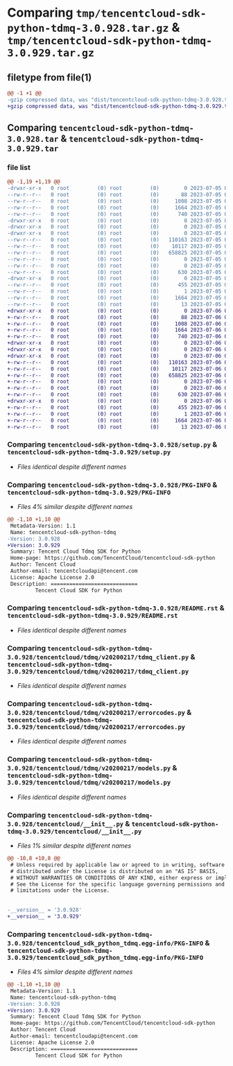 # Comparing `tmp/tencentcloud-sdk-python-tdmq-3.0.928.tar.gz` & `tmp/tencentcloud-sdk-python-tdmq-3.0.929.tar.gz`

## filetype from file(1)

```diff
@@ -1 +1 @@
-gzip compressed data, was "dist/tencentcloud-sdk-python-tdmq-3.0.928.tar", last modified: Wed Jul  5 00:34:51 2023, max compression
+gzip compressed data, was "dist/tencentcloud-sdk-python-tdmq-3.0.929.tar", last modified: Thu Jul  6 00:35:37 2023, max compression
```

## Comparing `tencentcloud-sdk-python-tdmq-3.0.928.tar` & `tencentcloud-sdk-python-tdmq-3.0.929.tar`

### file list

```diff
@@ -1,19 +1,19 @@
-drwxr-xr-x   0 root         (0) root         (0)        0 2023-07-05 00:34:51.000000 tencentcloud-sdk-python-tdmq-3.0.928/
--rw-r--r--   0 root         (0) root         (0)       88 2023-07-05 00:34:51.000000 tencentcloud-sdk-python-tdmq-3.0.928/setup.cfg
--rw-r--r--   0 root         (0) root         (0)     1008 2023-07-05 00:34:51.000000 tencentcloud-sdk-python-tdmq-3.0.928/setup.py
--rw-r--r--   0 root         (0) root         (0)     1664 2023-07-05 00:34:51.000000 tencentcloud-sdk-python-tdmq-3.0.928/PKG-INFO
--rw-r--r--   0 root         (0) root         (0)      740 2023-07-05 00:34:51.000000 tencentcloud-sdk-python-tdmq-3.0.928/README.rst
-drwxr-xr-x   0 root         (0) root         (0)        0 2023-07-05 00:34:51.000000 tencentcloud-sdk-python-tdmq-3.0.928/tencentcloud/
-drwxr-xr-x   0 root         (0) root         (0)        0 2023-07-05 00:34:51.000000 tencentcloud-sdk-python-tdmq-3.0.928/tencentcloud/tdmq/
-drwxr-xr-x   0 root         (0) root         (0)        0 2023-07-05 00:34:51.000000 tencentcloud-sdk-python-tdmq-3.0.928/tencentcloud/tdmq/v20200217/
--rw-r--r--   0 root         (0) root         (0)   110163 2023-07-05 00:34:51.000000 tencentcloud-sdk-python-tdmq-3.0.928/tencentcloud/tdmq/v20200217/tdmq_client.py
--rw-r--r--   0 root         (0) root         (0)    10117 2023-07-05 00:34:51.000000 tencentcloud-sdk-python-tdmq-3.0.928/tencentcloud/tdmq/v20200217/errorcodes.py
--rw-r--r--   0 root         (0) root         (0)   658825 2023-07-05 00:34:51.000000 tencentcloud-sdk-python-tdmq-3.0.928/tencentcloud/tdmq/v20200217/models.py
--rw-r--r--   0 root         (0) root         (0)        0 2023-07-05 00:34:51.000000 tencentcloud-sdk-python-tdmq-3.0.928/tencentcloud/tdmq/v20200217/__init__.py
--rw-r--r--   0 root         (0) root         (0)        0 2023-07-05 00:34:51.000000 tencentcloud-sdk-python-tdmq-3.0.928/tencentcloud/tdmq/__init__.py
--rw-r--r--   0 root         (0) root         (0)      630 2023-07-05 00:34:51.000000 tencentcloud-sdk-python-tdmq-3.0.928/tencentcloud/__init__.py
-drwxr-xr-x   0 root         (0) root         (0)        0 2023-07-05 00:34:51.000000 tencentcloud-sdk-python-tdmq-3.0.928/tencentcloud_sdk_python_tdmq.egg-info/
--rw-r--r--   0 root         (0) root         (0)      455 2023-07-05 00:34:51.000000 tencentcloud-sdk-python-tdmq-3.0.928/tencentcloud_sdk_python_tdmq.egg-info/SOURCES.txt
--rw-r--r--   0 root         (0) root         (0)        1 2023-07-05 00:34:51.000000 tencentcloud-sdk-python-tdmq-3.0.928/tencentcloud_sdk_python_tdmq.egg-info/dependency_links.txt
--rw-r--r--   0 root         (0) root         (0)     1664 2023-07-05 00:34:51.000000 tencentcloud-sdk-python-tdmq-3.0.928/tencentcloud_sdk_python_tdmq.egg-info/PKG-INFO
--rw-r--r--   0 root         (0) root         (0)       13 2023-07-05 00:34:51.000000 tencentcloud-sdk-python-tdmq-3.0.928/tencentcloud_sdk_python_tdmq.egg-info/top_level.txt
+drwxr-xr-x   0 root         (0) root         (0)        0 2023-07-06 00:35:37.000000 tencentcloud-sdk-python-tdmq-3.0.929/
+-rw-r--r--   0 root         (0) root         (0)       88 2023-07-06 00:35:37.000000 tencentcloud-sdk-python-tdmq-3.0.929/setup.cfg
+-rw-r--r--   0 root         (0) root         (0)     1008 2023-07-06 00:35:37.000000 tencentcloud-sdk-python-tdmq-3.0.929/setup.py
+-rw-r--r--   0 root         (0) root         (0)     1664 2023-07-06 00:35:37.000000 tencentcloud-sdk-python-tdmq-3.0.929/PKG-INFO
+-rw-r--r--   0 root         (0) root         (0)      740 2023-07-06 00:35:37.000000 tencentcloud-sdk-python-tdmq-3.0.929/README.rst
+drwxr-xr-x   0 root         (0) root         (0)        0 2023-07-06 00:35:37.000000 tencentcloud-sdk-python-tdmq-3.0.929/tencentcloud/
+drwxr-xr-x   0 root         (0) root         (0)        0 2023-07-06 00:35:37.000000 tencentcloud-sdk-python-tdmq-3.0.929/tencentcloud/tdmq/
+drwxr-xr-x   0 root         (0) root         (0)        0 2023-07-06 00:35:37.000000 tencentcloud-sdk-python-tdmq-3.0.929/tencentcloud/tdmq/v20200217/
+-rw-r--r--   0 root         (0) root         (0)   110163 2023-07-06 00:35:37.000000 tencentcloud-sdk-python-tdmq-3.0.929/tencentcloud/tdmq/v20200217/tdmq_client.py
+-rw-r--r--   0 root         (0) root         (0)    10117 2023-07-06 00:35:37.000000 tencentcloud-sdk-python-tdmq-3.0.929/tencentcloud/tdmq/v20200217/errorcodes.py
+-rw-r--r--   0 root         (0) root         (0)   658825 2023-07-06 00:35:37.000000 tencentcloud-sdk-python-tdmq-3.0.929/tencentcloud/tdmq/v20200217/models.py
+-rw-r--r--   0 root         (0) root         (0)        0 2023-07-06 00:35:37.000000 tencentcloud-sdk-python-tdmq-3.0.929/tencentcloud/tdmq/v20200217/__init__.py
+-rw-r--r--   0 root         (0) root         (0)        0 2023-07-06 00:35:37.000000 tencentcloud-sdk-python-tdmq-3.0.929/tencentcloud/tdmq/__init__.py
+-rw-r--r--   0 root         (0) root         (0)      630 2023-07-06 00:35:37.000000 tencentcloud-sdk-python-tdmq-3.0.929/tencentcloud/__init__.py
+drwxr-xr-x   0 root         (0) root         (0)        0 2023-07-06 00:35:37.000000 tencentcloud-sdk-python-tdmq-3.0.929/tencentcloud_sdk_python_tdmq.egg-info/
+-rw-r--r--   0 root         (0) root         (0)      455 2023-07-06 00:35:37.000000 tencentcloud-sdk-python-tdmq-3.0.929/tencentcloud_sdk_python_tdmq.egg-info/SOURCES.txt
+-rw-r--r--   0 root         (0) root         (0)        1 2023-07-06 00:35:37.000000 tencentcloud-sdk-python-tdmq-3.0.929/tencentcloud_sdk_python_tdmq.egg-info/dependency_links.txt
+-rw-r--r--   0 root         (0) root         (0)     1664 2023-07-06 00:35:37.000000 tencentcloud-sdk-python-tdmq-3.0.929/tencentcloud_sdk_python_tdmq.egg-info/PKG-INFO
+-rw-r--r--   0 root         (0) root         (0)       13 2023-07-06 00:35:37.000000 tencentcloud-sdk-python-tdmq-3.0.929/tencentcloud_sdk_python_tdmq.egg-info/top_level.txt
```

### Comparing `tencentcloud-sdk-python-tdmq-3.0.928/setup.py` & `tencentcloud-sdk-python-tdmq-3.0.929/setup.py`

 * *Files identical despite different names*

### Comparing `tencentcloud-sdk-python-tdmq-3.0.928/PKG-INFO` & `tencentcloud-sdk-python-tdmq-3.0.929/PKG-INFO`

 * *Files 4% similar despite different names*

```diff
@@ -1,10 +1,10 @@
 Metadata-Version: 1.1
 Name: tencentcloud-sdk-python-tdmq
-Version: 3.0.928
+Version: 3.0.929
 Summary: Tencent Cloud Tdmq SDK for Python
 Home-page: https://github.com/TencentCloud/tencentcloud-sdk-python
 Author: Tencent Cloud
 Author-email: tencentcloudapi@tencent.com
 License: Apache License 2.0
 Description: ============================
         Tencent Cloud SDK for Python
```

### Comparing `tencentcloud-sdk-python-tdmq-3.0.928/README.rst` & `tencentcloud-sdk-python-tdmq-3.0.929/README.rst`

 * *Files identical despite different names*

### Comparing `tencentcloud-sdk-python-tdmq-3.0.928/tencentcloud/tdmq/v20200217/tdmq_client.py` & `tencentcloud-sdk-python-tdmq-3.0.929/tencentcloud/tdmq/v20200217/tdmq_client.py`

 * *Files identical despite different names*

### Comparing `tencentcloud-sdk-python-tdmq-3.0.928/tencentcloud/tdmq/v20200217/errorcodes.py` & `tencentcloud-sdk-python-tdmq-3.0.929/tencentcloud/tdmq/v20200217/errorcodes.py`

 * *Files identical despite different names*

### Comparing `tencentcloud-sdk-python-tdmq-3.0.928/tencentcloud/tdmq/v20200217/models.py` & `tencentcloud-sdk-python-tdmq-3.0.929/tencentcloud/tdmq/v20200217/models.py`

 * *Files identical despite different names*

### Comparing `tencentcloud-sdk-python-tdmq-3.0.928/tencentcloud/__init__.py` & `tencentcloud-sdk-python-tdmq-3.0.929/tencentcloud/__init__.py`

 * *Files 1% similar despite different names*

```diff
@@ -10,8 +10,8 @@
 # Unless required by applicable law or agreed to in writing, software
 # distributed under the License is distributed on an "AS IS" BASIS,
 # WITHOUT WARRANTIES OR CONDITIONS OF ANY KIND, either express or implied.
 # See the License for the specific language governing permissions and
 # limitations under the License.
 
 
-__version__ = '3.0.928'
+__version__ = '3.0.929'
```

### Comparing `tencentcloud-sdk-python-tdmq-3.0.928/tencentcloud_sdk_python_tdmq.egg-info/PKG-INFO` & `tencentcloud-sdk-python-tdmq-3.0.929/tencentcloud_sdk_python_tdmq.egg-info/PKG-INFO`

 * *Files 4% similar despite different names*

```diff
@@ -1,10 +1,10 @@
 Metadata-Version: 1.1
 Name: tencentcloud-sdk-python-tdmq
-Version: 3.0.928
+Version: 3.0.929
 Summary: Tencent Cloud Tdmq SDK for Python
 Home-page: https://github.com/TencentCloud/tencentcloud-sdk-python
 Author: Tencent Cloud
 Author-email: tencentcloudapi@tencent.com
 License: Apache License 2.0
 Description: ============================
         Tencent Cloud SDK for Python
```

